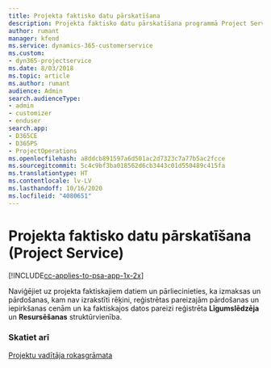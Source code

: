 ```yaml
---
title: Projekta faktisko datu pārskatīšana
description: Projekta faktisko datu pārskatīšana programmā Project Service
author: rumant
manager: kfend
ms.service: dynamics-365-customerservice
ms.custom:
- dyn365-projectservice
ms.date: 8/03/2018
ms.topic: article
ms.author: rumant
audience: Admin
search.audienceType:
- admin
- customizer
- enduser
search.app:
- D365CE
- D365PS
- ProjectOperations
ms.openlocfilehash: a8ddcb891597a6d501ac2d7323c7a77b5ac2fcce
ms.sourcegitcommit: 5c4c9bf3ba018562d6cb3443c01d550489c415fa
ms.translationtype: HT
ms.contentlocale: lv-LV
ms.lasthandoff: 10/16/2020
ms.locfileid: "4080651"
---
```

# <a name="review-project-actuals-project-service"></a>Projekta faktisko datu pārskatīšana (Project Service)

[!INCLUDE[cc-applies-to-psa-app-1x-2x](../includes/cc-applies-to-psa-app-1x-2x.md)]

Naviģējiet uz projekta faktiskajiem datiem un pārliecinieties, ka izmaksas un pārdošanas, kam nav izrakstīti rēķini, reģistrētas pareizajām pārdošanas un iepirkšanas cenām un ka faktiskajos datos pareizi reģistrēta **Līgumslēdzēja** un **Resursēšanas** struktūrvienība.  
  
### <a name="see-also"></a>Skatiet arī  
 [Projektu vadītāja rokasgrāmata](../psa/project-manager-guide.md)
